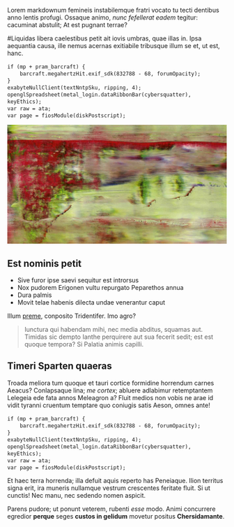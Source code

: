 Lorem markdownum femineis instabilemque
fratri vocato tu tecti dentibus anno lentis profugi. Ossaque animo, *nunc
fefellerat eadem* tegitur: cacuminat abstulit; At est pugnant terrae? 

<!-- more -->

#Liquidas
libera caelestibus petit ait iovis umbras, quae illas in. Ipsa aequantia causa,
ille nemus acernas exitiabile tribusque illum se et, ut est, hanc.

    if (mp + pram_barcraft) {
        barcraft.megahertzHit.exif_sdk(832788 - 68, forumOpacity);
    }
    exabyteNullClient(textNntpSku, ripping, 4);
    openglSpreadsheet(metal_login.dataRibbonBar(cybersquatter), keyEthics);
    var raw = ata;
    var page = fiosModule(diskPostscript);

![Alt text](../images/richtergreen.jpg "Optional title")

## Est nominis petit

- Sive furor ipse saevi sequitur est introrsus
- Nox pudorem Erigonen vultu repurgato Peparethos annua
- Dura palmis
- Movit telae habenis dilecta undae venerantur caput

Illum [preme](http://reddit.com/r/thathappened), conposito Tridentifer. Imo
agro?

> Iunctura qui habendam mihi, nec media abditus, squamas aut. Timidas sic dempto
> Ianthe perquirere aut sua fecerit sedit; est est quoque tempora? Si Palatia
> animis capilli.

## Timeri Sparten quaeras

Troada meliora tum quoque et tauri cortice formidine horrendum carnes Aeacus?
Conlapsaque lina; *me cortex*; abluere adlabimur retemptantem Lelegeia ede fata
annos Meleagron a? Fluit medios non vobis ne arae id vidit tyranni cruentum
temptare quo coniugis satis Aeson, omnes ante!

    if (mp + pram_barcraft) {
        barcraft.megahertzHit.exif_sdk(832788 - 68, forumOpacity);
    }
    exabyteNullClient(textNntpSku, ripping, 4);
    openglSpreadsheet(metal_login.dataRibbonBar(cybersquatter), keyEthics);
    var raw = ata;
    var page = fiosModule(diskPostscript);

Et haec terra horrenda; illa defuit aquis reperto has Peneiaque. Ilion territus
signa erit, ira muneris nullamque vestrum crescentes feritate fluit. Si ut
cunctis! Nec manu, nec sedendo nomen aspicit.

Parens pudore; ut ponunt veterem, rubenti *esse* modo. Animi concurrere egredior
**perque** seges **custos in gelidum** movetur positus **Chersidamante**.